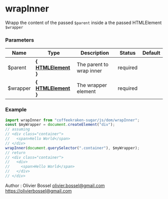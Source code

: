 # wrapInner

Wrapp the content of the passed `$parent` inside a the passed HTMLElement `$wrapper`

### Parameters

| Name      | Type                                                                             | Description              | Status   | Default |
| --------- | -------------------------------------------------------------------------------- | ------------------------ | -------- | ------- |
| \$parent  | **{ [HTMLElement](https://developer.mozilla.org/fr/docs/Web/API/HTMLElement) }** | The parent to wrap inner | required |
| \$wrapper | **{ [HTMLElement](https://developer.mozilla.org/fr/docs/Web/API/HTMLElement) }** | The wrapper element      | required |

### Example

```js
import wrapInner from "coffeekraken-sugar/js/dom/wrapInner";
const $myWrapper = document.createElement("div");
// assuming
// <div class="container">
//   <span>Hello World</span>
// </div>
wrapInner(document.querySelector(".container"), $myWrapper);
// return
// <div class="container">
//   <div>
//     <span>Hello World</span>
//   </div>
// </div>
```

Author : Olivier Bossel [olivier.bossel@gmail.com](mailto:olivier.bossel@gmail.com) [https://olivierbossel@gmail.com](https://olivierbossel@gmail.com)
